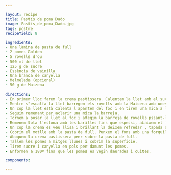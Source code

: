 ```yaml
---

layout: recipe
title: Pastís de poma Dado
image: Pastís_de_poma_Dado.jpg
tags: postre
recipeYield: 8

ingredients:
- Una làmina de pasta de full
- 2 pomes Golden
- 5 rovells d'ou
- 500 ml de llet
- 125 g de sucre
- Essència de vainilla
- Una branca de canyella
- Melmelada (opcional)
- 50 g de Maizena

directions:
- En primer lloc farem la crema pastissera. Calentem la llet amb el sucre i la vainilla.
- Mentre s'escalfa la llet barregem els rovells amb la Maicena amb unes barilles manuals
- Un cop la llet està calenta l'apartem del foc i en tirem una mica a la bareja dels rovells.
- Seguim remenant per aclarir una mica la barreja.
- Tornem a posar la llet al foc i afegim la barreja de rovells pssant-la per un colador.
- Remenem tota l'estona amb les barilles fins que espessi, abaixem el foc i remenem amb espàtula.
- Un cop la crema es veu llisa i brillant la deixem refredar , tapada amb un film ( no faci pell)
- Cobrim el motlle amb la pasta de full. Punxem el fons amb una forquilla ( pq no s'infli al coure's).
- Aboquem la crema pastissera peer sobre la pasta de full.
- Tallem les pomes a mitges llunes i cobrim la superfície.
- Tirem sucre i canyella en pols per damunt les pomes.
- Enformen a 180º fins que les pomes es vegin daurades i cuites.

components:

---
```


